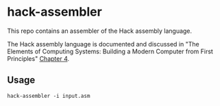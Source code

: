 # hack-assembler

This repo contains an assembler of the Hack assembly language.

The Hack assembly language is documented and discussed in "The Elements of Computing Systems: Building a Modern Computer
from First Principles" [Chapter 4](https://www.nand2tetris.org/_files/ugd/44046b_d70026d8c1424487a451eaba3e372132.pdf).

## Usage

```shell
hack-assembler -i input.asm
```
